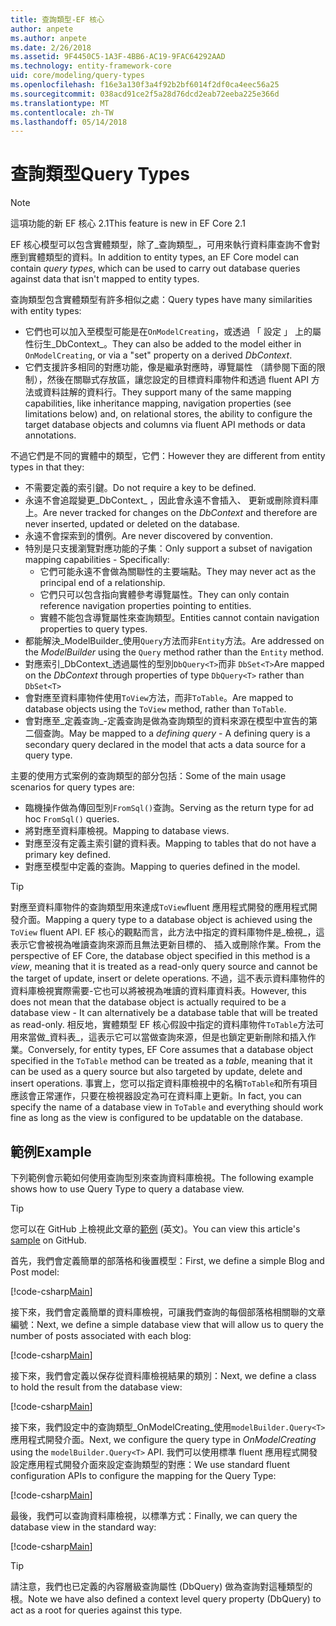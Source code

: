 ```yaml
---
title: 查詢類型-EF 核心
author: anpete
ms.author: anpete
ms.date: 2/26/2018
ms.assetid: 9F4450C5-1A3F-4BB6-AC19-9FAC64292AAD
ms.technology: entity-framework-core
uid: core/modeling/query-types
ms.openlocfilehash: f16e3a130f3a4f92b2bf6014f2df0ca4eec56a25
ms.sourcegitcommit: 038acd91ce2f5a28d76dcd2eab72eeba225e366d
ms.translationtype: MT
ms.contentlocale: zh-TW
ms.lasthandoff: 05/14/2018
---
```

# <a name="query-types"></a><span data-ttu-id="c6460-102">查詢類型</span><span class="sxs-lookup"><span data-stu-id="c6460-102">Query Types</span></span>
> [!NOTE]
> <span data-ttu-id="c6460-103">這項功能的新 EF 核心 2.1</span><span class="sxs-lookup"><span data-stu-id="c6460-103">This feature is new in EF Core 2.1</span></span>

<span data-ttu-id="c6460-104">EF 核心模型可以包含實體類型，除了_查詢類型_，可用來執行資料庫查詢不會對應到實體類型的資料。</span><span class="sxs-lookup"><span data-stu-id="c6460-104">In addition to entity types, an EF Core model can contain _query types_, which can be used to carry out database queries against data that isn't mapped to entity types.</span></span>

<span data-ttu-id="c6460-105">查詢類型包含實體類型有許多相似之處：</span><span class="sxs-lookup"><span data-stu-id="c6460-105">Query types have many similarities with entity types:</span></span>

- <span data-ttu-id="c6460-106">它們也可以加入至模型可能是在`OnModelCreating`，或透過 「 設定 」 上的屬性衍生_DbContext_。</span><span class="sxs-lookup"><span data-stu-id="c6460-106">They can also be added to the model either in `OnModelCreating`, or via a "set" property on a derived _DbContext_.</span></span>
- <span data-ttu-id="c6460-107">它們支援許多相同的對應功能，像是繼承對應時，導覽屬性 （請參閱下面的限制），然後在關聯式存放區，讓您設定的目標資料庫物件和透過 fluent API 方法或資料註解的資料行。</span><span class="sxs-lookup"><span data-stu-id="c6460-107">They support many of the same mapping capabilities, like inheritance mapping, navigation properties (see limitations below) and, on relational stores, the ability to configure the target database objects and columns via fluent API methods or data annotations.</span></span>

<span data-ttu-id="c6460-108">不過它們是不同的實體中的類型，它們：</span><span class="sxs-lookup"><span data-stu-id="c6460-108">However they are different from entity types in that they:</span></span>

- <span data-ttu-id="c6460-109">不需要定義的索引鍵。</span><span class="sxs-lookup"><span data-stu-id="c6460-109">Do not require a key to be defined.</span></span>
- <span data-ttu-id="c6460-110">永遠不會追蹤變更_DbContext_ ，因此會永遠不會插入、 更新或刪除資料庫上。</span><span class="sxs-lookup"><span data-stu-id="c6460-110">Are never tracked for changes on the _DbContext_ and therefore are never inserted, updated or deleted on the database.</span></span>
- <span data-ttu-id="c6460-111">永遠不會探索到的慣例。</span><span class="sxs-lookup"><span data-stu-id="c6460-111">Are never discovered by convention.</span></span>
- <span data-ttu-id="c6460-112">特別是只支援瀏覽對應功能的子集：</span><span class="sxs-lookup"><span data-stu-id="c6460-112">Only support a subset of navigation mapping capabilities - Specifically:</span></span>
  - <span data-ttu-id="c6460-113">它們可能永遠不會做為關聯性的主要端點。</span><span class="sxs-lookup"><span data-stu-id="c6460-113">They may never act as the principal end of a relationship.</span></span>
  - <span data-ttu-id="c6460-114">它們只可以包含指向實體參考導覽屬性。</span><span class="sxs-lookup"><span data-stu-id="c6460-114">They can only contain reference navigation properties pointing to entities.</span></span>
  - <span data-ttu-id="c6460-115">實體不能包含導覽屬性來查詢類型。</span><span class="sxs-lookup"><span data-stu-id="c6460-115">Entities cannot contain navigation properties to query types.</span></span>
- <span data-ttu-id="c6460-116">都能解決_ModelBuilder_使用`Query`方法而非`Entity`方法。</span><span class="sxs-lookup"><span data-stu-id="c6460-116">Are addressed on the _ModelBuilder_ using the `Query` method rather than the `Entity` method.</span></span>
- <span data-ttu-id="c6460-117">對應索引_DbContext_透過屬性的型別`DbQuery<T>`而非 `DbSet<T>`</span><span class="sxs-lookup"><span data-stu-id="c6460-117">Are mapped on the _DbContext_ through properties of type `DbQuery<T>` rather than `DbSet<T>`</span></span>
- <span data-ttu-id="c6460-118">會對應至資料庫物件使用`ToView`方法，而非`ToTable`。</span><span class="sxs-lookup"><span data-stu-id="c6460-118">Are mapped to database objects using the `ToView` method, rather than `ToTable`.</span></span>
- <span data-ttu-id="c6460-119">會對應至_定義查詢_-定義查詢是做為查詢類型的資料來源在模型中宣告的第二個查詢。</span><span class="sxs-lookup"><span data-stu-id="c6460-119">May be mapped to a _defining query_ - A defining query is a secondary query declared in the model that acts a data source for a query type.</span></span>

<span data-ttu-id="c6460-120">主要的使用方式案例的查詢類型的部分包括：</span><span class="sxs-lookup"><span data-stu-id="c6460-120">Some of the main usage scenarios for query types are:</span></span>

- <span data-ttu-id="c6460-121">臨機操作做為傳回型別`FromSql()`查詢。</span><span class="sxs-lookup"><span data-stu-id="c6460-121">Serving as the return type for ad hoc `FromSql()` queries.</span></span>
- <span data-ttu-id="c6460-122">將對應至資料庫檢視。</span><span class="sxs-lookup"><span data-stu-id="c6460-122">Mapping to database views.</span></span>
- <span data-ttu-id="c6460-123">對應至沒有定義主索引鍵的資料表。</span><span class="sxs-lookup"><span data-stu-id="c6460-123">Mapping to tables that do not have a primary key defined.</span></span>
- <span data-ttu-id="c6460-124">對應至模型中定義的查詢。</span><span class="sxs-lookup"><span data-stu-id="c6460-124">Mapping to queries defined in the model.</span></span>

> [!TIP]
> <span data-ttu-id="c6460-125">對應至資料庫物件的查詢類型用來達成`ToView`fluent 應用程式開發的應用程式開發介面。</span><span class="sxs-lookup"><span data-stu-id="c6460-125">Mapping a query type to a database object is achieved using the `ToView` fluent API.</span></span> <span data-ttu-id="c6460-126">EF 核心的觀點而言，此方法中指定的資料庫物件是_檢視_，這表示它會被視為唯讀查詢來源而且無法更新目標的、 插入或刪除作業。</span><span class="sxs-lookup"><span data-stu-id="c6460-126">From the perspective of EF Core, the database object specified in this method is a _view_, meaning that it is treated as a read-only query source and cannot be the target of update, insert or delete operations.</span></span> <span data-ttu-id="c6460-127">不過，這不表示資料庫物件的資料庫檢視實際需要-它也可以將被視為唯讀的資料庫資料表。</span><span class="sxs-lookup"><span data-stu-id="c6460-127">However, this does not mean that the database object is actually required to be a database view - It can alternatively be a database table that will be treated as read-only.</span></span> <span data-ttu-id="c6460-128">相反地，實體類型 EF 核心假設中指定的資料庫物件`ToTable`方法可用來當做_資料表_，這表示它可以當做查詢來源，但是也鎖定更新刪除和插入作業。</span><span class="sxs-lookup"><span data-stu-id="c6460-128">Conversely, for entity types, EF Core assumes that a database object specified in the `ToTable` method can be treated as a _table_, meaning that it can be used as a query source but also targeted by update, delete and insert operations.</span></span> <span data-ttu-id="c6460-129">事實上，您可以指定資料庫檢視中的名稱`ToTable`和所有項目應該會正常運作，只要在檢視器設定為可在資料庫上更新。</span><span class="sxs-lookup"><span data-stu-id="c6460-129">In fact, you can specify the name of a database view in `ToTable` and everything should work fine as long as the view is configured to be updatable on the database.</span></span>

## <a name="example"></a><span data-ttu-id="c6460-130">範例</span><span class="sxs-lookup"><span data-stu-id="c6460-130">Example</span></span>

<span data-ttu-id="c6460-131">下列範例會示範如何使用查詢型別來查詢資料庫檢視。</span><span class="sxs-lookup"><span data-stu-id="c6460-131">The following example shows how to use Query Type to query a database view.</span></span>

> [!TIP]
> <span data-ttu-id="c6460-132">您可以在 GitHub 上檢視此文章的[範例](https://github.com/aspnet/EntityFrameworkCore/tree/dev/samples/QueryTypes) \(英文\)。</span><span class="sxs-lookup"><span data-stu-id="c6460-132">You can view this article's [sample](https://github.com/aspnet/EntityFrameworkCore/tree/dev/samples/QueryTypes) on GitHub.</span></span>

<span data-ttu-id="c6460-133">首先，我們會定義簡單的部落格和後置模型：</span><span class="sxs-lookup"><span data-stu-id="c6460-133">First, we define a simple Blog and Post model:</span></span>

[!code-csharp[Main](../../../efcore-dev/samples/QueryTypes/Program.cs#Entities)]

<span data-ttu-id="c6460-134">接下來，我們會定義簡單的資料庫檢視，可讓我們查詢的每個部落格相關聯的文章編號：</span><span class="sxs-lookup"><span data-stu-id="c6460-134">Next, we define a simple database view that will allow us to query the number of posts associated with each blog:</span></span>

[!code-csharp[Main](../../../efcore-dev/samples/QueryTypes/Program.cs#View)]

<span data-ttu-id="c6460-135">接下來，我們會定義以保存從資料庫檢視結果的類別：</span><span class="sxs-lookup"><span data-stu-id="c6460-135">Next, we define a class to hold the result from the database view:</span></span>

[!code-csharp[Main](../../../efcore-dev/samples/QueryTypes/Program.cs#QueryType)]

<span data-ttu-id="c6460-136">接下來，我們設定中的查詢類型_OnModelCreating_使用`modelBuilder.Query<T>`應用程式開發介面。</span><span class="sxs-lookup"><span data-stu-id="c6460-136">Next, we configure the query type in _OnModelCreating_ using the `modelBuilder.Query<T>` API.</span></span>
<span data-ttu-id="c6460-137">我們可以使用標準 fluent 應用程式開發設定應用程式開發介面來設定查詢類型的對應：</span><span class="sxs-lookup"><span data-stu-id="c6460-137">We use standard fluent configuration APIs to configure the mapping for the Query Type:</span></span>

[!code-csharp[Main](../../../efcore-dev/samples/QueryTypes/Program.cs#Configuration)]

<span data-ttu-id="c6460-138">最後，我們可以查詢資料庫檢視，以標準方式：</span><span class="sxs-lookup"><span data-stu-id="c6460-138">Finally, we can query the database view in the standard way:</span></span>

[!code-csharp[Main](../../../efcore-dev/samples/QueryTypes/Program.cs#Query)]

> [!TIP]
> <span data-ttu-id="c6460-139">請注意，我們也已定義的內容層級查詢屬性 (DbQuery) 做為查詢對這種類型的根。</span><span class="sxs-lookup"><span data-stu-id="c6460-139">Note we have also defined a context level query property (DbQuery) to act as a root for queries against this type.</span></span>
